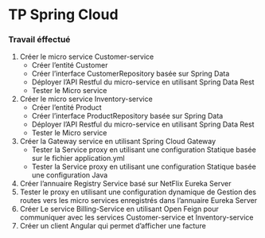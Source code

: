 # TP Spring Cloud

### Travail éffectué

1. Créer le micro service Customer-service
   - Créer l’entité Customer
   - Créer l’interface CustomerRepository basée sur Spring Data
   - Déployer l’API Restful du micro-service en utilisant Spring Data Rest
   - Tester le Micro service
2. Créer le micro service Inventory-service
   - Créer l’entité Product
   - Créer l’interface ProductRepository basée sur Spring Data
   - Déployer l’API Restful du micro-service en utilisant Spring Data Rest
   - Tester le Micro service
3. Créer la Gateway service en utilisant Spring Cloud Gateway
   - Tester la Service proxy en utilisant une configuration Statique basée
   sur le fichier application.yml
   - Tester la Service proxy en utilisant une configuration Statique basée
   une configuration Java
4. Créer l’annuaire Registry Service basé sur NetFlix Eureka Server
5. Tester le proxy en utilisant une configuration dynamique de Gestion des
   routes vers les micro services enregistrés dans l’annuaire Eureka Server
6. Créer Le service Billing-Service en utilisant Open Feign pour
   communiquer avec les services Customer-service et Inventory-service
7. Créer un client Angular qui permet d’afficher une facture